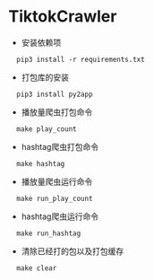 # TiktokCrawler
* 安装依赖项
```shell
  pip3 install -r requirements.txt	
```
* 打包库的安装
```shell
  pip3 install py2app
```
* 播放量爬虫打包命令
```shell
  make play_count
```
* hashtag爬虫打包命令
```shell
  make hashtag
```
* 播放量爬虫运行命令
```shell
  make run_play_count
```
* hashtag爬虫运行命令
```shell
  make run_hashtag
```
* 清除已经打的包以及打包缓存
```shell
  make clear
```